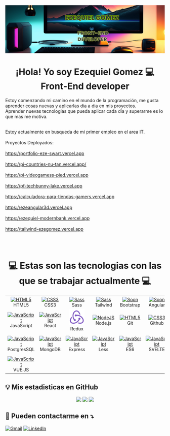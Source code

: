 <img align="center" alt="banner" width="auto" src="Banner.png">

<h1 align="center">¡Hola! Yo soy Ezequiel Gomez 💻 Front-End developer</h1>

<div>Estoy comenzando mi camino en el mundo de la programación, me gusta aprender cosas nuevas y aplicarlas dia a dia en mis proyectos.</div>
  Aprender nuevas tecnologias que pueda aplicar cada dia y superarme es lo que mas me motiva.
<br/>
<br/>

Estoy actualmente en busqueda de mi primer empleo en el area IT.
<br/>
<br/>
Proyectos Deployados:
<br/>
<br/>
https://portfolio-eze-swart.vercel.app
<br/>
<br/>
https://pi-countries-nu-tan.vercel.app/
<br/>
<br/>
https://pi-videogamess-pied.vercel.app
<br/>
<br/>
https://pf-techbunny-lake.vercel.app
<br/>
<br/>
https://calculadora-para-tiendas-gamers.vercel.app
<br/>
<br/>
https://ezeangular3d.vercel.app
<br/>
<br/>
https://ezequiel-modernbank.vercel.app
<br/>
<br/>
https://tailwind-ezegomez.vercel.app
</div>


<br/>

<!-- <div align="center" id="badges">
  <img src="https://quotes-github-readme.vercel.app/api?type=horizontal&theme=radical" alt=""/>
</div> -->
<br/>
</div>
 <h1 align="center">💻 Estas son las tecnologias con las que se trabajar actualmente 💻 </h1>
       
<table align="center">
  <tr>
    <td align="center" width="100">
      <a href="#">
        <img src="https://upload.wikimedia.org/wikipedia/commons/6/61/HTML5_logo_and_wordmark.svg" width="50" height="50" alt="HTML5" />
      </a>
      <br>HTML5
    </td>
    <td align="center" width="100">
      <a href="#">
        <img src="https://upload.wikimedia.org/wikipedia/commons/d/d5/CSS3_logo_and_wordmark.svg" width="50" height="50" alt="CSS3" />
      </a>
      <br>CSS3
    </td>
    <td align="center"  width="100">
      <a href="#">
        <img src="https://upload.wikimedia.org/wikipedia/commons/9/96/Sass_Logo_Color.svg" width="50" height="50" alt="Sass" />
      </a>
      <br>Sass
    </td>
    <td align="center"  width="100">
      <a href="#">
        <img src="https://upload.wikimedia.org/wikipedia/commons/d/d5/Tailwind_CSS_Logo.svg" width="50" height="50" alt="Sass" />
      </a>
      <br>Tailwind
    </td>
    <td align="center" width="100">
      <a href="#">
        <img src="https://cdn.jsdelivr.net/gh/devicons/devicon/icons/bootstrap/bootstrap-original.svg" width="50" height="50" alt="Soon" />
      </a>
      <br>Bootstrap
    </td>
    <td align="center" width="100">
      <a href="#">
        <img src="https://cdn.worldvectorlogo.com/logos/angular-icon-1.svg" width="50" height="50" alt="Soon" />
      </a>
      <br>Angular
    </td>
    <td align="center" width="100">
      <a href="#">
        <img src="https://upload.wikimedia.org/wikipedia/commons/3/33/Figma-logo.svg" width="50" height="50" alt="Soon" />
      </a>
      <br>Figma
    </td>
  </tr>
  
  <tr>
    <td align="center" width="100">
      <a href="#">
        <img src="https://upload.wikimedia.org/wikipedia/commons/9/99/Unofficial_JavaScript_logo_2.svg" width="50" height="50" alt="JavaScript" />
      </a>
      <br>JavaScript
    </td>
    <td align="center" width="100">
      <a href="#">
        <img src="https://cdn.worldvectorlogo.com/logos/react-2.svg" width="50" height="50" alt="JavaScript" />
      </a>
      <br>React
    </td>
    <td align="center" width="100">
      <a href="#">
        <img src="https://raw.githubusercontent.com/sachinverma53121/sachinverma53121/master/icons/redux.png" width="50" height="50" alt="Redux" />
      </a>
      <br>Redux
    </td>
    </td>
    <td align="center" width="100">
      <a href="#">
        <img src="https://upload.wikimedia.org/wikipedia/commons/d/d9/Node.js_logo.svg" width="50" height="50" alt="NodeJS" />
      </a>
      <br>Node.js
    </td> 
  <td align="center" width="100">
   <a href="#">
   <img src="https://cdn.jsdelivr.net/gh/devicons/devicon/icons/git/git-original.svg" width="50" height="50" alt="HTML5" />
 </a>
   <br>Git
  </td>
   <td align="center" width="100">
   <a href="#">
   <img src="https://cdn.jsdelivr.net/gh/devicons/devicon/icons/github/github-original.svg" width="50" height="50" alt="CSS3" />
   </a>
  <br>Github
   </td>
   <td align="center" width="100">
      <a href="#">
        <img src="https://cdn.worldvectorlogo.com/logos/photoshop-cc-4.svg" width="50" height="50" alt="JavaScript" />
      </a>
      <br>Photoshop
  </td>
  </tr>
<tr>
    <td align="center" width="100">
      <a href="#">
        <img src="https://cdn.jsdelivr.net/gh/devicons/devicon/icons/mysql/mysql-original.svg" width="50" height="50" alt="JavaScript" />
      </a>
      <br>PostgresSQL
    </td>
  <td align="center" width="100">
      <a href="#">
        <img src="https://cdn.worldvectorlogo.com/logos/mongodb-icon-1.svg" width="50" height="50" alt="JavaScript" />
      </a>
      <br>MongoDB
    </td>
   <td align="center" width="100">
      <a href="#">
        <img src="https://cdn.worldvectorlogo.com/logos/express-109.svg" width="50" height="50" alt="JavaScript" />
      </a>
      <br>Express
    </td>
  <td align="center" width="100">
      <a href="#">
        <img src="https://cdn.worldvectorlogo.com/logos/less.svg" width="50" height="50" alt="JavaScript" />
      </a>
      <br>Less
    </td>
  <td align="center" width="100">
      <a href="#">
        <img src="https://cdn.worldvectorlogo.com/logos/es6.svg" width="50" height="50" alt="JavaScript" />
      </a>
      <br>ES6
    </td>
  <td align="center" width="100">
      <a href="#">
        <img src="https://cdn.worldvectorlogo.com/logos/svelte-1.svg" width="50" height="50" alt="JavaScript" />
      </a>
      <br>SVELTE
    </td>
  <td align="center" width="100">
      <a href="#">
        <img src="https://cdn.worldvectorlogo.com/logos/material-ui-1.svg" width="50" height="50" alt="JavaScript" />
      </a>
      <br>MATERIAL IU
    </td>
  
  </tr>
  
  <td align="center" width="100">
      <a href="#">
        <img src="https://cdn.worldvectorlogo.com/logos/vue-js-1.svg" width="50" height="50" alt="JavaScript" />
      </a>
      <br>VUE.JS
    </td>
  
  </tr>
</table>

## 💡 Mis estadisticas en GitHub
<div align="center">
    <img height="180em" src="https://github-readme-stats.vercel.app/api?username=EzequielGomez74&theme=tokyonight&hide_border=true&include_all_commits=false&count_private=false"/>
    <img height="180em" src="https://github-readme-streak-stats.herokuapp.com/?user=EzequielGomez74&theme=tokyonight&hide_border=true"/>
    <img height="180em" border="none" src="https://github-readme-stats.vercel.app/api/top-langs/?username=EzequielGomez74&theme=tokyonight&hide_border=true&include_all_commits=false&count_private=false&layout=compact"/>
</div>

## 📩 **Pueden contactarme en ⤵**
[![Gmail](https://img.shields.io/badge/-Gmail-FF0000?logo=gmail&logoColor=white)](mailto:ezequiel.canob@gmail.com)
[![LinkedIn](https://img.shields.io/badge/LinkedIn-%230077B5.svg?logo=linkedin&logoColor=white)](https://www.linkedin.com/in/eze-gomez/)
